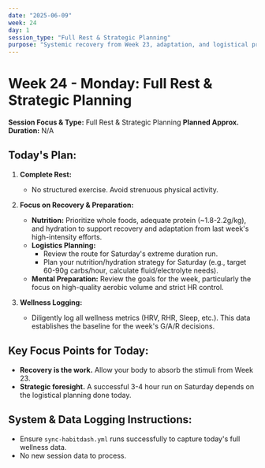 ```yaml
---
date: "2025-06-09"
week: 24
day: 1
session_type: "Full Rest & Strategic Planning"
purpose: "Systemic recovery from Week 23, adaptation, and logistical preparation for the week's key sessions."
---
```


# Week 24 - Monday: Full Rest & Strategic Planning

**Session Focus & Type:** Full Rest & Strategic Planning
**Planned Approx. Duration:** N/A

## Today's Plan:

1.  **Complete Rest:**
    *   No structured exercise. Avoid strenuous physical activity.

2.  **Focus on Recovery & Preparation:**
    *   **Nutrition:** Prioritize whole foods, adequate protein (~1.8-2.2g/kg), and hydration to support recovery and adaptation from last week's high-intensity efforts.
    *   **Logistics Planning:**
        *   Review the route for Saturday's extreme duration run.
        *   Plan your nutrition/hydration strategy for Saturday (e.g., target 60-90g carbs/hour, calculate fluid/electrolyte needs).
    *   **Mental Preparation:** Review the goals for the week, particularly the focus on high-quality aerobic volume and strict HR control.

3.  **Wellness Logging:**
    *   Diligently log all wellness metrics (HRV, RHR, Sleep, etc.). This data establishes the baseline for the week's G/A/R decisions.

## Key Focus Points for Today:

*   **Recovery is the work.** Allow your body to absorb the stimuli from Week 23.
*   **Strategic foresight.** A successful 3-4 hour run on Saturday depends on the logistical planning done today.

## System & Data Logging Instructions:

*   Ensure `sync-habitdash.yml` runs successfully to capture today's full wellness data.
*   No new session data to process.
